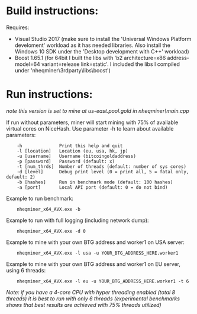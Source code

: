 # Build instructions:
Requires:
- Visual Studio 2017 (make sure to install the 'Universal Windows Platform develoment' workload as it has needed libraries. Also install the Windows 10 SDK under the 'Desktop development with C++' workload)
- Boost 1.65.1 (for 64bit I built the libs with 'b2 architecture=x86 address-model=64 variant=release link=static'. I included the libs I compiled under 'nheqminer\3rdparty\libs\boost')

# Run instructions:

*note this version is set to mine at us-east.pool.gold in nheqminer\main.cpp*

If run without parameters, miner will start mining with 75% of available virtual cores on NiceHash. Use parameter -h to learn about available parameters:

        -h              Print this help and quit
        -l [location]   Location (eu, usa, hk, jp)
        -u [username]   Username (bitcoingoldaddress)
        -p [password]   Password (default: x)
        -t [num_thrds]  Number of threads (default: number of sys cores)
        -d [level]      Debug print level (0 = print all, 5 = fatal only, default: 2)
        -b [hashes]     Run in benchmark mode (default: 100 hashes)
        -a [port]       Local API port (default: 0 = do not bind)
        
Example to run benchmark:

        nheqminer_x64_AVX.exe -b
        
Example to run with full logging (including network dump):

        nheqminer_x64_AVX.exe -d 0
        
Example to mine with your own BTG address and worker1 on USA server:

        nheqminer_x64_AVX.exe -l usa -u YOUR_BTG_ADDRESS_HERE.worker1

Example to mine with your own BTG address and worker1 on EU server, using 6 threads:

        nheqminer_x64_AVX.exe -l eu -u YOUR_BTG_ADDRESS_HERE.worker1 -t 6

<i>Note: if you have a 4-core CPU with hyper threading enabled (total 8 threads) it is best to run with only 6 threads (experimental benchmarks shows that best results are achieved with 75% threads utilized)</i>
